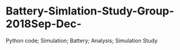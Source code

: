 # Battery-Simlation-Study-Group-2018Sep-Dec-
Python code; Simulation; Battery; Analysis; Simulation Study
